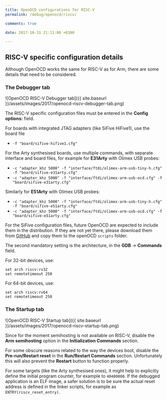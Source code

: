 ```yaml
---
title: OpenOCD configurations for RISC-V
permalink: /debug/openocd/riscv/

comments: true

date: 2017-10-31 21:11:00 +0300

---
```


## RISC-V specific configuration details

Although OpenOCD works the same for RISC-V as for Arm, there are some
details that need to be considered.

### The Debugger tab

![OpenOCD RISC-V Debugger tab]({{ site.baseurl }}/assets/images/2017/openocd-riscv-debugger-tab.png)

The RISC-V specific configuration files must be entered in the
**Config options:** field.

For boards with integrated JTAG adapters (like SiFive HiFive1), use
the board file

- `-f "board/sifive-hifive1.cfg"`

For the Arty synthesised boards, use multiple commands, with
separate interface and board files, for example for **E31Arty**
with Olimex USB probes:

- `-c "adapter_khz 5000" -f "interface/ftdi/olimex-arm-usb-tiny-h.cfg" -f "board/sifive-e31arty.cfg"`
- `-c "adapter_khz 5000" -f "interface/ftdi/olimex-arm-usb-ocd.cfg" -f "board/sifive-e31arty.cfg"`

Similarly for **E51Arty** with Olimex USB probes:

- `-c "adapter_khz 5000" -f "interface/ftdi/olimex-arm-usb-tiny-h.cfg" -f "board/sifive-e51arty.cfg"`
- `-c "adapter_khz 5000" -f "interface/ftdi/olimex-arm-usb-ocd.cfg" -f "board/sifive-e51arty.cfg"`

For the SiFive configuration files, future OpenOCD are expected to
include them in the distribution. If they are not yet there, please
download them from
[GitHub](https://github.com/gnu-mcu-eclipse/openocd/tree/gnu-mcu-eclipse-dev/tcl/board)
and copy them to the openOCD `scripts` folder.

The second mandatory setting is the architecture, in the
**GDB** → **Commands** field.

For 32-bit devices, use:

```console
set arch riscv:rv32
set remotetimeout 250
```

For 64-bit devices, use:

```console
set arch riscv:rv64
set remotetimeout 250
```

### The Startup tab

![OpenOCD RISC-V Startup tab]({{ site.baseurl }}/assets/images/2017/openocd-riscv-startup-tab.png)

Since for the moment semihosting is not available on RISC-V, disable
the **Arm semihosting** option in the **Initialization Commands** section.

For some obscure reasons related to the way the devices boot, disable
the **Pre-run/Restart reset** in the **Run/Restart Commands** section.
Unfortunately this will also prevent the **Restart** button to function
properly.

For some targets (like the Arty synthesised ones), it might help to
explicitly define the initial program counter, for example to `40400000`.
If the debugged application is an ELF image, a safer solution is to be
sure the actual reset address is defined in the linker scripts, for
example as `ENTRY(riscv_reset_entry)`.
